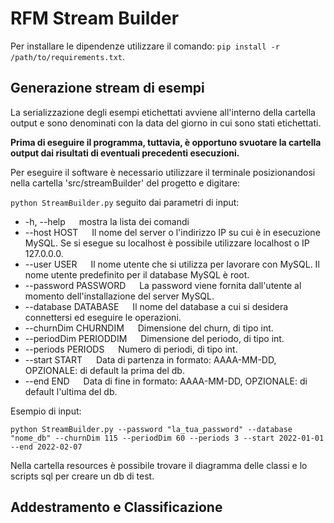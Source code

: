 # RFM Stream Builder


Per installare le dipendenze utilizzare il comando: ``pip install -r /path/to/requirements.txt``.

## Generazione stream di esempi

La serializzazione degli esempi etichettati avviene all'interno della cartella output e sono denominati con la data del giorno in cui sono stati etichettati.

**Prima di eseguire il programma, tuttavia, è opportuno svuotare la cartella output dai risultati di eventuali precedenti esecuzioni.**

Per eseguire il software è necessario utilizzare il terminale posizionandosi nella cartella 'src/streamBuilder' del progetto e 
digitare:

``python StreamBuilder.py`` seguito dai parametri di input:
* -h, --help &emsp; mostra la lista dei comandi
* --host HOST &emsp; Il nome del server o l'indirizzo IP su cui è in esecuzione MySQL. Se si esegue su localhost è possibile utilizzare localhost o IP 127.0.0.0.
* --user USER &emsp; Il nome utente che si utilizza per lavorare con MySQL. Il nome utente predefinito per il database MySQL è root.
* --password PASSWORD &emsp; La password viene fornita dall'utente al momento dell'installazione del server MySQL.
* --database DATABASE &emsp; Il nome del database a cui si desidera connettersi ed eseguire le operazioni.
* --churnDim CHURNDIM &emsp; Dimensione del churn, di tipo int.
* --periodDim PERIODDIM &emsp; Dimensione del periodo, di tipo int.
* --periods PERIODS &emsp; Numero di periodi, di tipo int.
* --start START &emsp; Data di partenza in formato: AAAA-MM-DD, OPZIONALE: di default la prima del db.
* --end END &emsp; Data di fine in formato: AAAA-MM-DD, OPZIONALE: di default l'ultima del db.

Esempio di input:

``python StreamBuilder.py --password "la_tua_password" --database "nome_db" --churnDim 115 --periodDim 60 --periods 3 --start 2022-01-01 --end 2022-02-07``

Nella cartella resources è possibile trovare il diagramma delle classi e lo scripts sql per creare un db di test.

## Addestramento e Classificazione


